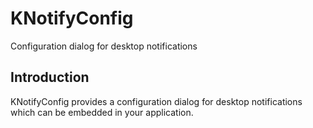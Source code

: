 # KNotifyConfig

Configuration dialog for desktop notifications

## Introduction

KNotifyConfig provides a configuration dialog for desktop notifications which
can be embedded in your application.

